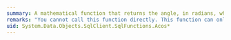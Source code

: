 ```yaml
---
summary: A mathematical function that returns the angle, in radians, whose cosine is the specified numerical value. This angle is called the arccosine.
remarks: "You cannot call this function directly. This function can only appear within a LINQ to Entities query.  \n  \n This function is translated to a corresponding function in the database. For information about the corresponding SQL Server function, see [ACOS (Transact-SQL)](http://go.microsoft.com/fwlink/?LinkId=140034)."
uid: System.Data.Objects.SqlClient.SqlFunctions.Acos*
---
```

